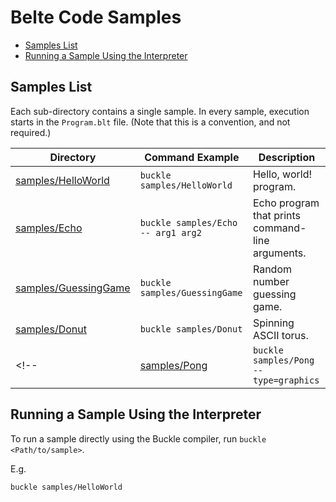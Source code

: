 # Belte Code Samples

- [Samples List](#samples-list)
- [Running a Sample Using the Interpreter](#running-a-sample-using-the-interpreter)
<!--
- [Running a Sample Using .NET](#running-a-sample-using-net)
-->

## Samples List

Each sub-directory contains a single sample. In every sample, execution starts in the `Program.blt` file. (Note that
this is a convention, and not required.)

| Directory | Command Example | Description |
|-|-|-|
| [samples/HelloWorld](HelloWorld/Program.blt) | `buckle samples/HelloWorld` | Hello, world! program. |
| [samples/Echo](Echo/Program.blt) | `buckle samples/Echo -- arg1 arg2` | Echo program that prints command-line arguments. |
| [samples/GuessingGame](GuessingGame/Program.blt) | `buckle samples/GuessingGame` | Random number guessing game. |
| [samples/Donut](Donut/Program.blt) | `buckle samples/Donut` | Spinning ASCII torus. |
<!-- | [samples/Pong](Pong/Program.blt) | `buckle samples/Pong --type=graphics` | Retro pong clone. | -->

## Running a Sample Using the Interpreter

To run a sample directly using the Buckle compiler, run `buckle <Path/to/sample>`.

E.g.

```bash
buckle samples/HelloWorld
```

<!--
Some samples require an additional flag, `--type=graphics`. Currently, only the Pong sample requires this:

```bash
buckle samples/Pong --type=graphics
```
-->

<!--
## Running a Sample Using .NET

To run a sample using .NET, run `dotnet run --project <Path/to/sample>`.

E.g.

```bash
dotnet run --project samples/HelloWorld/HelloWorld.msproj
```
-->
